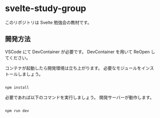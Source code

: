 # svelte-study-group

このリポジトリは Svelte 勉強会の教材です。

## 開発方法

VSCode にて DevContainer が必要です。
DevContainer を用いて ReOpen してください。

コンテナが起動したら開発環境は立ち上がります。
必要なモジュールをインストールしましょう。

```bash

npm install

```

必要であれば以下のコマンドを実行しましょう。
開発サーバーが動作します。

```bash

npm run dev

```
